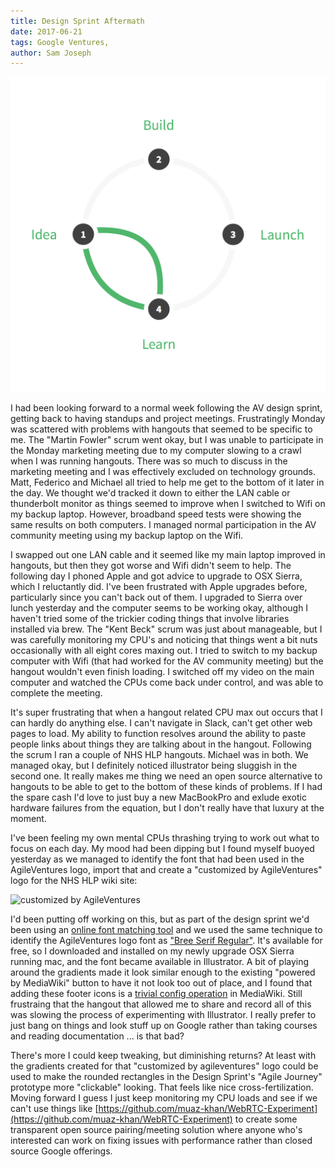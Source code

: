 ```yaml
---
title: Design Sprint Aftermath
date: 2017-06-21
tags: Google Ventures, 
author: Sam Joseph
---
```


![design sprint](/images/design_sprint.png)


I had been looking forward to a normal week following the AV design sprint, getting back to having standups and project meetings.  Frustratingly Monday was scattered with problems with hangouts that seemed to be specific to me.  The "Martin Fowler" scrum went okay, but I was unable to participate in the Monday marketing meeting due to my computer slowing to a crawl when I was running hangouts.  There was so much to discuss in the marketing meeting and I was effectively excluded on technology grounds.  Matt, Federico and Michael all tried to help me get to the bottom of it later in the day.  We thought we'd tracked it down to either the LAN cable or thunderbolt monitor as things seemed to improve when I switched to Wifi on my backup laptop.  However, broadband speed tests were showing the same results on both computers.  I managed normal participation in the AV community meeting using my backup laptop on the Wifi. 

I swapped out one LAN cable and it seemed like my main laptop improved in hangouts, but then they got worse and Wifi didn't seem to help.  The following day I phoned Apple and got advice to upgrade to OSX Sierra, which I reluctantly did.  I've been frustrated with Apple upgrades before, particularly since you can't back out of them.  I upgraded to Sierra over lunch yesterday and the computer seems to be working okay, although I haven't tried some of the trickier coding things that involve libraries installed via brew.   The "Kent Beck" scrum was just about manageable, but I was carefully monitoring my CPU's and noticing that things went a bit nuts occasionally with all eight cores maxing out.  I tried to switch to my backup computer with Wifi (that had worked for the AV community meeting) but the hangout wouldn't even finish loading.  I switched off my video on the main computer and watched the CPUs come back under control, and was able to complete the meeting.

It's super frustrating that when a hangout related CPU max out occurs that I can hardly do anything else.  I can't navigate in Slack, can't get other web pages to load.  My ability to function resolves around the ability to paste people links about things they are talking about in the hangout.  Following the scrum I ran a couple of NHS HLP hangouts.  Michael was in both.  We managed okay, but I definitely noticed illustrator being sluggish in the second one.  It really makes me thing we need an open source alternative to hangouts to be able to get to the bottom of these kinds of problems.  If I had the spare cash I'd love to just buy a new MacBookPro and exlude exotic hardware failures from the equation, but I don't really have that luxury at the moment.

I've been feeling my own mental CPUs thrashing trying to work out what to focus on each day.  My mood had been dipping but I found myself buoyed yesterday as we managed to identify the font that had been used in the AgileVentures logo, import that and create a "customized by AgileVentures" logo for the NHS HLP wiki site:

![customized by AgileVentures](https://www.dropbox.com/s/1kekg96rkndea64/customized-by-agileventures-176wide.png?dl=1)

I'd been putting off working on this, but as part of the design sprint we'd been using an [online font matching tool](https://www.fontsquirrel.com/matcherator) and we used the same technique to identify the AgileVentures logo font as ["Bree Serif Regular"](https://www.fontsquirrel.com/fonts/bree-serif).  It's available for free, so I downloaded and installed on my newly upgrade OSX Sierra running mac, and the font became available in Illustrator.  A bit of playing around the gradients made it look similar enough to the existing "powered by MediaWiki" button to have it not look too out of place, and I found that adding these footer icons is a [trivial config operation](https://www.mediawiki.org/wiki/Manual:$wgFooterIcons#Site_customization) in MediaWiki.  Still frustraing that the hangout that allowed me to share and record all of this was slowing the process of experimenting with Illustrator.  I really prefer to just bang on things and look stuff up on Google rather than taking courses and reading documentation ... is that bad?

There's more I could keep tweaking, but diminishing returns?  At least with the gradients created for that "customized by agileventures" logo could be used to make the rounded rectangles in the Design Sprint's "Agile Journey" prototype more "clickable" looking.  That feels like nice cross-fertilization.  Moving forward I guess I just keep monitoring my CPU loads and see if we can't use things like [https://github.com/muaz-khan/WebRTC-Experiment](https://github.com/muaz-khan/WebRTC-Experiment) to create some transparent open source pairing/meeting solution where anyone who's interested can work on fixing issues with performance rather than closed source Google offerings.
